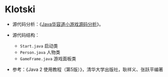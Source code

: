 # Klotski

- 源代码分析：《[Java华容道小游戏源码分析](https://corecabin.cn/2021/09/08/java-klotski-game-source-code-analysis/)》。

- 源代码结构：
  - `Start.java` 启动类
  - `Person.java` 人物类
  - `GameFrame.java` 游戏面板类
- 参考：《Java 2 使用教程（第5版）》，清华大学出版社，耿祥义、张跃平编著